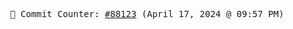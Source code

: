 <p align="center">
    <samp>
        📮 Commit Counter: <a href="https://github.com/Javascript-void0/Javascript-void0/commits/main">#88123</a> (April 17, 2024 @ 09:57 PM)
    </samp>
</p>